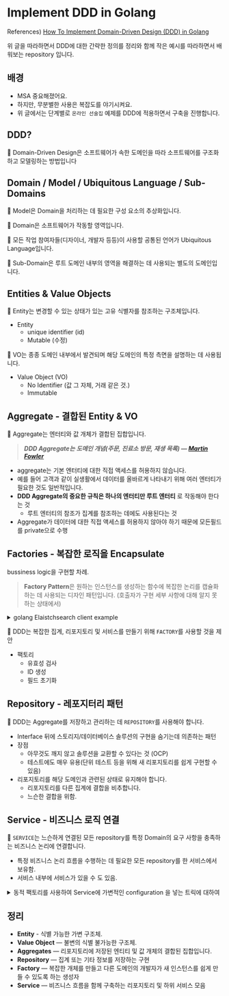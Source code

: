 # Implement DDD in Golang

References) [How To Implement Domain-Driven Design (DDD) in Golang](https://programmingpercy.tech/blog/how-to-domain-driven-design-ddd-golang/)

위 글을 따라하면서 DDD에 대한 간략한 정의를 정리와 함께 작은 예시를 따라하면서 배워보는 repository 입니다.

## 배경
- MSA 중요해졌어요.
- 하지만, 무분별한 사용은 복잡도를 야기시켜요.
- 위 글에서는 단계별로 `온라인 선술집` 예제를 DDD에 적용하면서 구축을 진행합니다.

## DDD?

<aside class="notice">

📌 Domain-Driven Design은 소프트웨어가 속한 도메인을 따라 소프트웨어를 구조화하고 모델링하는 방법입니다

</aside>

## Domain / Model / Ubiquitous Language / Sub-Domains


<aside class="notice">

📌 Model은 Domain을 처리하는 데 필요한 구성 요소의 추상화입니다.

</aside>

<aside class="notice">

📌 Domain은 소프트웨어가 작동할 영역입니다.

</aside>

<aside class="notice">

📌 모든 작업 참여자들(디자이너, 개발자 등등)이 사용할 공통된 언어가 Ubiquitous Language입니다.

</aside>

<aside class="notice">

📌 Sub-Domain은 루트 도메인 내부의 영역을 해결하는 데 사용되는 별도의 도메인입니다.

</aside>

## Entities & Value Objects

<aside class="notice">

📌 Entity는 변경할 수 있는 상태가 있는 고유 식별자를 참조하는 구조체입니다.

</aside>

- Entity
    - unique identifier (id)
    - Mutable (수정)

<aside class="notice">


📌 VO는 종종 도메인 내부에서 발견되며 해당 도메인의 특정 측면을 설명하는 데 사용됩니다.

</aside>

- Value Object (VO)
    - No Identifier (값 그 자체, 거래 같은 것.)
    - Immutable

## Aggregate - 결합된 Entity & VO

<aside class="notice">

📌 Aggregate는 엔터티와 값 개체가 결합된 집합입니다.

</aside>

> ***DDD Aggregate는 도메인 개념(주문, 진료소 방문, 재생 목록) — [Martin Fowler](https://martinfowler.com/bliki/DDD_Aggregate.html)***
>
- aggregate는 기본 엔터티에 대한 직접 액세스를 허용하지 않습니다.
- 예를 들어 고객과 같이 실생활에서 데이터를 올바르게 나타내기 위해 여러 엔터티가 필요한 것도 일반적입니다.
- **DDD Aggregate의 중요한 규칙은 하나의 엔터티만 루트 엔터티** 로 작동해야 한다는 것
    - 루트 엔터티의 참조가 집계를 참조하는 데에도 사용된다는 것
- Aggregate가 데이터에 대한 직접 액세스를 허용하지 않아야 하기 때문에 모든필드를 private으로 수행

## Factories - 복잡한 로직을 Encapsulate

bussiness logic을 구현할 차례.

> **Factory Pattern**은 원하는 인스턴스를 생성하는 함수에 복잡한 논리를 캡슐화하는 데 사용되는 디자인 패턴입니다. (호출자가 구현 세부 사항에 대해 알지 못하는 상태에서)

<details>
<summary>golang Elaistchsearch client example</summary>
<div markdown="1">

- `NewClient()` 함수에 `Config` 를 insert
    - `NewClient()` 함수는, elastichsearch DB에 연결하고 es document를 insert/remove 하는 client 생성하여 반환하는 Factory method 입니다.

    ```go
    func NewClient(cfg Config) (*Client, error) {
    	var addrs []string
    
    	if len(cfg.Addresses) == 0 && cfg.CloudID == "" {
    		addrs = addrsFromEnvironment()
    	} else {
    		if len(cfg.Addresses) > 0 && cfg.CloudID != "" {
    			return nil, errors.New("cannot create client: both Addresses and CloudID are set")
    		}
    
    		if cfg.CloudID != "" {
    			cloudAddr, err := addrFromCloudID(cfg.CloudID)
    			if err != nil {
    				return nil, fmt.Errorf("cannot create client: cannot parse CloudID: %s", err)
    			}
    			addrs = append(addrs, cloudAddr)
    		}
    
    		if len(cfg.Addresses) > 0 {
    			addrs = append(addrs, cfg.Addresses...)
    		}
    	}
    
    	urls, err := addrsToURLs(addrs)
    	if err != nil {
    		return nil, fmt.Errorf("cannot create client: %s", err)
    	}
    
    	if len(urls) == 0 {
    		u, _ := url.Parse(defaultURL) // errcheck exclude
    		urls = append(urls, u)
    	}
    
    	// TODO(karmi): Refactor
    	if urls[0].User != nil {
    		cfg.Username = urls[0].User.Username()
    		pw, _ := urls[0].User.Password()
    		cfg.Password = pw
    	}
    
    	tp, err := estransport.New(estransport.Config{
    		URLs:         urls,
    		Username:     cfg.Username,
    		Password:     cfg.Password,
    		APIKey:       cfg.APIKey,
    		ServiceToken: cfg.ServiceToken,
    
    		Header: cfg.Header,
    		CACert: cfg.CACert,
    
    		RetryOnStatus:        cfg.RetryOnStatus,
    		DisableRetry:         cfg.DisableRetry,
    		EnableRetryOnTimeout: cfg.EnableRetryOnTimeout,
    		MaxRetries:           cfg.MaxRetries,
    		RetryBackoff:         cfg.RetryBackoff,
    
    		CompressRequestBody: cfg.CompressRequestBody,
    
    		EnableMetrics:     cfg.EnableMetrics,
    		EnableDebugLogger: cfg.EnableDebugLogger,
    
    		DisableMetaHeader: cfg.DisableMetaHeader,
    
    		DiscoverNodesInterval: cfg.DiscoverNodesInterval,
    
    		Transport:          cfg.Transport,
    		Logger:             cfg.Logger,
    		Selector:           cfg.Selector,
    		ConnectionPoolFunc: cfg.ConnectionPoolFunc,
    	})
    	if err != nil {
    		return nil, fmt.Errorf("error creating transport: %s", err)
    	}
    
    	client := &Client{Transport: tp}
    	client.API = esapi.New(client)
    
    	if cfg.DiscoverNodesOnStart {
    		go client.DiscoverNodes()
    	}
    
    	return client, nil
    }
    ```


</div>
</details>


<aside class="notice">

📌 DDD는 복잡한 집계, 리포지토리 및 서비스를 만들기 위해 `FACTORY`를 사용할 것을 제안

</aside>

- 팩토리
    - 유효성 검사
    - ID 생성
    - 필드 초기화

## Repository - 레포지터리 패턴

<aside class="notice">

📌 DDD는 Aggregate를 저장하고 관리하는 데 `REPOSITORY`를 사용해야 합니다.

</aside>

- Interface 뒤에 스토리지/데이터베이스 솔루션의 구현을 숨기는데 의존하는 패턴
- 장점
    - 아무것도 깨지 않고 솔루션을 교환할 수 있다는 것 (OCP)
    - 테스트에도 매우 유용(단위 테스트 등을 위해 새 리포지토리를 쉽게 구현할 수 있음)
- 리포지토리를 해당 도메인과 관련된 상태로 유지해야 합니다.
    - 리포지토리를 다른 집계에 결합을 비추합니다.
    - 느슨한 결합을 위함.

## Service - 비즈니스 로직 연결

<aside class="notice">

📌 `SERVICE`는 느슨하게 연결된 모든 repository를 특정 Domain의 요구 사항을 충족하는 비즈니스 논리에 연결합니다.

</aside>

- 특정 비즈니스 논리 흐름을 수행하는 데 필요한 모든 repository를 한 서비스에서 보유함.
- 서비스 내부에 서비스가 있을 수 도 있음.

<details>
<summary>동적 팩토리를 사용하여 Service에 가변적인 configuration 을 넣는 트릭에 대하여</summary>
<div markdown="1">
```go
    type OrderConfiguration func(os *OrderService) error

    func NewOrderService(cfgs ...OrderConfiguration) (*OrderService, error) {
    	// Create the orderservice
    	os := &OrderService{}
    	// Apply all Configurations passed in
    	for _, cfg := range cfgs {
    		// Pass the service into the configuration function
    		err := cfg(os)
    		if err != nil {
    			return nil, err
    		}
    	}
    	return os, nil
    }
    ```

이 코드의 핵심은 OrderConfiguration 라는 alias function을 매개변수로 받는 NewOrderService 입니다.

동적 팩토리를 허용하여 가변적인 OrderConfiguration 들을 받을 수 있도록 구성합니다.

이 방법은 서비스의 특정 부분을 원하는 repository로 교체할 수 있으므로 **단위 테스트에 매우 유용**합니다.

작은 서비스에 과도하게 보일 수 있지만, 더나아가 서비스의 내부 설정 및 옵션에도 사용할 수 있다는 점이 있습니다.

그래서 이 방법(동적팩토리)를 통해 OrderService에 customerRepository를 어떻게 주입하냐!

    ```go
    // WithCustomerRepository applies a given customer repository to the OrderService
    func WithCustomerRepository(cr customer.CustomerRepository) OrderConfiguration {
    	// return a function that matches the OrderConfiguration alias,
    	// You need to return this so that the parent function can take in all the needed parameters
    	return func(os *OrderService) error {
    		os.customers = cr
    		return nil
    	}
    }
    
    // WithMemoryCustomerRepository applies a memory customer repository to the OrderService
    func WithMemoryCustomerRepository() OrderConfiguration {
    	// Create the memory repo, if we needed parameters, such as connection strings they could be inputted here
    	cr := memory.New()
    	return WithCustomerRepository(cr)
    }
    ```

위의 함수를 사용하여

    ```go
    // In Memory Example used in Development
    NewOrderService(WithMemoryCustomerRepository())
    // We could in the future switch to MongoDB like this
    NewOrderService(WithMongoCustomerRepository())
    
    // =========== or ===
    
    products := []Product{prod1, prod2, prod3}
    os, err := NewOrderService(
    		WithMemoryCustomerRepository(),
    		WithMemoryProductRepository(products),
    	)
    ```

다음과 같이 쓸 수 있습니다.
</div>
</details>

## 정리

- **Entity** - 식별 가능한 가변 구조체.
- **Value Object** — 불변의 식별 불가능한 구조체.
- **Aggregates** — 리포지토리에 저장된 엔티티 및 값 개체의 결합된 집합입니다.
- **Repository** — 집계 또는 기타 정보를 저장하는 구현
- **Factory** — 복잡한 개체를 만들고 다른 도메인의 개발자가 새 인스턴스를 쉽게 만들 수 있도록 하는 생성자
- **Service** — 비즈니스 흐름을 함께 구축하는 리포지토리 및 하위 서비스 모음